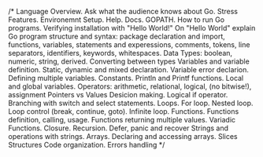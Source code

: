 /*
Language Overview. Ask what the audience knows about Go. Stress Features.
Environemnt Setup. Help. Docs. GOPATH. How to run Go programs. Verifying installation with "Hello World!"
On "Hello World" explain Go program structure and syntax: package declaration and import, functions, variables, statements and experessions, comments, tokens, line separators, identifiers, keywords, whitespaces.
Data Types: boolean, numeric, string, derived. Converting between types
Variables and variable definition. Static, dynamic and mixed declaration. Variable error declarion. Defining multiple variables. Constants.
Println and Printf functions.
Local and global variables.
Operators: arithmetic, relational, logical, (no bitwise!), assignment
Pointers vs Values
Desicion making. Logical if operator. Branching with switch and select statements.
Loops. For loop. Nested loop. Loop control (break, continue, goto). Infinite loop.
Functions. Functions definition, calling, usage. Functions returning multiple values. Variadic Functions. Closure. Recursion. Defer, panic and recover
Strings and operations with strings.
Arrays. Declaring and accessing arrays.
Slices
Structures
Code organization.
Errors handling
*/
